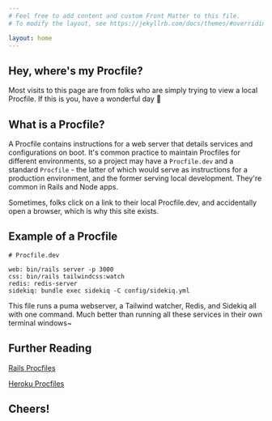 ```yaml
---
# Feel free to add content and custom Front Matter to this file.
# To modify the layout, see https://jekyllrb.com/docs/themes/#overriding-theme-defaults

layout: home
---
```


## Hey, where's my Procfile?
Most visits to this page are from folks who are simply trying to view a local Procfile. If this is you, have a wonderful day 👋

## What is a Procfile?
A Procfile contains instructions for a web server that details services and configurations on boot. It's common practice to maintain Procfiles for different environments, so a project may have a `Procfile.dev` and a standard `Procfile` - the latter of which would serve as instructions for a production environment, and the former serving local development. They're common in Rails and Node apps.

Sometimes, folks click on a link to their local Procfile.dev, and accidentally open a browser, which is why this site exists.

## Example of a Procfile
```
# Procfile.dev

web: bin/rails server -p 3000
css: bin/rails tailwindcss:watch
redis: redis-server
sidekiq: bundle exec sidekiq -C config/sidekiq.yml
```

This file runs a puma webserver, a Tailwind watcher, Redis, and Sidekiq all with one command.
Much better than running all these services in their own terminal windows~

## Further Reading
[Rails Procfiles](https://railsnotes.xyz/blog/procfile-bin-dev-rails7)

[Heroku Procfiles](https://devcenter.heroku.com/articles/procfile)

## Cheers!
